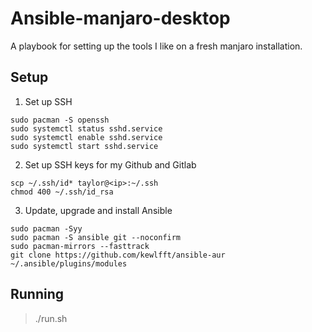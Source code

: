 # Ansible-manjaro-desktop

A playbook for setting up the tools I like on a fresh manjaro
installation.

## Setup

1. Set up SSH

```
sudo pacman -S openssh
sudo systemctl status sshd.service
sudo systemctl enable sshd.service
sudo systemctl start sshd.service
```

2. Set up SSH keys for my Github and Gitlab

```
scp ~/.ssh/id* taylor@<ip>:~/.ssh
chmod 400 ~/.ssh/id_rsa
```

3. Update, upgrade and install Ansible

```
sudo pacman -Syy
sudo pacman -S ansible git --noconfirm
sudo pacman-mirrors --fasttrack
git clone https://github.com/kewlfft/ansible-aur ~/.ansible/plugins/modules
```

## Running

> ./run.sh
